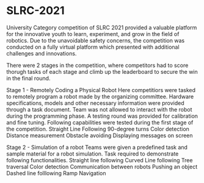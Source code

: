 # SLRC-2021
University Category competition of SLRC  2021 provided a valuable platform for the innovative youth to learn, experiment, and grow in the field of robotics. 
Due to the unavoidable safety concerns, the competition was conducted on a fully virtual platform which presented with additional challenges and innovations.

There were 2 stages in the competition, where competitors had to score thorugh tasks of each stage and climb up the leaderboard to secure the win in the final round.

Stage 1 - Remotely Coding a Physical Robot
Here competitiors were tasked to remotely program a robot made by the organizing committee.
Hardware specifications, models and other necessary information were provided through a task document.
Team was not allowed to interact with the robot during the programming phase.
A testing round was provided for calibration and fine tuning.
Following capabilities were tested during the first stage of the competition.
Straight Line Following
90-degree turns
Color detection
Distance measurement
Obstacle avoiding
Displaying messages on screen

Stage 2 - Simulation of a robot
Teams were given a predefined task and sample material for a robot simulation.
Task required to demonstrate following functionalities.
Straight line following
Curved Line following
Tree traversal
Color detection
Communication between robots
Pushing an object
Dashed line folllowing
Ramp Navigation
